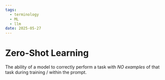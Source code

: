 ```yaml
---
tags:
  - terminology
  - ML
  - llm
date: 2025-05-27
---
```

# Zero-Shot Learning
The ability of a model to correctly perform a task with *NO examples* of that task during training / within the prompt.
